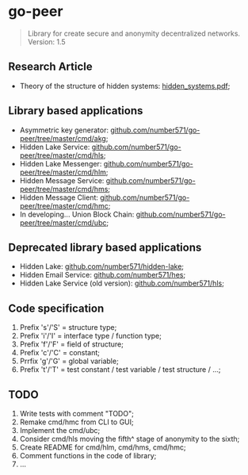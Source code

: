 # go-peer
> Library for create secure and anonymity decentralized networks. Version: 1.5

## Research Article
* Theory of the structure of hidden systems: [hidden_systems.pdf](https://github.com/Number571/go-peer/blob/master/hidden_systems.pdf "TSHS");

## Library based applications
* Asymmetric key generator: [github.com/number571/go-peer/tree/master/cmd/akg](https://github.com/number571/go-peer/tree/master/cmd/akg "AKG");
* Hidden Lake Service: [github.com/number571/go-peer/tree/master/cmd/hls](https://github.com/number571/go-peer/tree/master/cmd/hls "HLS");
* Hidden Lake Messenger: [github.com/number571/go-peer/tree/master/cmd/hlm](https://github.com/number571/go-peer/tree/master/cmd/hlm "HLM");
* Hidden Message Service: [github.com/number571/go-peer/tree/master/cmd/hms](https://github.com/number571/go-peer/tree/master/cmd/hms "HMS");
* Hidden Message Client: [github.com/number571/go-peer/tree/master/cmd/hmc](https://github.com/number571/go-peer/tree/master/cmd/hmc "HMC");
* In developing... Union Block Chain: [github.com/number571/go-peer/tree/master/cmd/ubc](https://github.com/number571/go-peer/tree/master/cmd/ubc "UBC");

## Deprecated library based applications
* Hidden Lake: [github.com/number571/hidden-lake](https://github.com/number571/hidden-lake "HL");
* Hidden Email Service: [github.com/number571/hes](https://github.com/number571/hes "HES");
* Hidden Lake Service (old version): [github.com/number571/hls](https://github.com/number571/hls "HLS");

## Code specification
1. Prefix 's'/'S' = structure type;
2. Prefix 'i'/'I' = interface type / function type;
3. Prefix 'f'/'F' = field of structure;
4. Prefix 'c'/'C' = constant;
5. Prrfix 'g'/'G' = global variable;
6. Prefix 't'/'T' = test constant / test variable / test structure / ...;

## TODO
1. Write tests with comment "TODO";
2. Remake cmd/hmc from CLI to GUI;
3. Implement the cmd/ubc;
4. Consider cmd/hls moving the fifth^ stage of anonymity to the sixth;
5. Create README for cmd/hlm, cmd/hms, cmd/hmc;
6. Comment functions in the code of library;
7. ...
